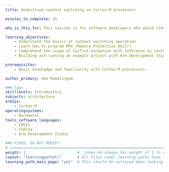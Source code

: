 ```yaml
---
title: Understand context switching on Cortex-M processors

minutes_to_complete: 15

who_is_this_for: This session is for software developers who would like to understand how context-switching operations are handled in  Cortex-M processors in a baremetal environment.

learning_objectives: 
    - Understand the basics of context switching operation
    - Learn how to program MPU (Memory Protection Unit)?
    - Comprehend the usage of SysTick exception with reference to context switching operations
    - Building and running an example project with Arm Development Studio (Arm DS)

prerequisites:
    - Basic knowledge and familiarity with Cortex-M processors.

author_primary: Uma Ramalingam

### Tags
skilllevels: Introductory
subjects: architecture
armips:
    - Cortex-M
operatingsystems:
    - Baremetal
tools_software_languages:
    - CMSIS
    - Coding
    - Arm Development Studio

### FIXED, DO NOT MODIFY
# ================================================================================
weight: 1                       # _index.md always has weight of 1 to order correctly
layout: "learningpathall"       # All files under learning paths have this same wrapper
learning_path_main_page: "yes"  # This should be surfaced when looking for related content. Only set for _index.md of learning path content.
---
```

